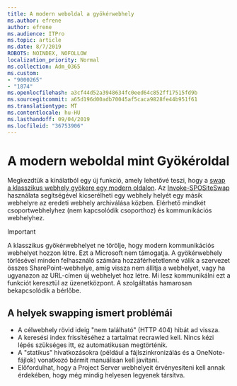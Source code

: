 ```yaml
---
title: A modern weboldal a gyökérwebhely
ms.author: efrene
author: efrene
ms.audience: ITPro
ms.topic: article
ms.date: 8/7/2019
ROBOTS: NOINDEX, NOFOLLOW
localization_priority: Normal
ms.collection: Adm_O365
ms.custom:
- "9000265"
- "1874"
ms.openlocfilehash: a3cf44d52a3948634fc0eed64c852ff17515fd9b
ms.sourcegitcommit: a65d196d00adb70045af5caca9828fe44b951f61
ms.translationtype: MT
ms.contentlocale: hu-HU
ms.lasthandoff: 09/04/2019
ms.locfileid: "36753906"
---
```

# <a name="modern-site-as-root-site"></a>A modern weboldal mint Gyökéroldal

Megkezdtük a kínálatból egy új funkció, amely lehetővé teszi, hogy a [swap a klasszikus webhely gyökere egy modern oldalon](https://docs.microsoft.com/sharepoint/modern-root-site). Az [Invoke-SPOSiteSwap](https://docs.microsoft.com/powershell/module/sharepoint-online/invoke-spositeswap?view=sharepoint-ps) használata segítségével kicserélheti egy webhely helyét egy másik webhelyre az eredeti webhely archiválása közben. Elérhető mindkét csoportwebhelyhez (nem kapcsolódik csoporthoz) és kommunikációs webhelyhez.

>[!Important]
> A klasszikus gyökérwebhelyet ne törölje, hogy modern kommunikációs webhelyet hozzon létre. Ezt a Microsoft nem támogatja. A gyökérwebhely törlésével minden felhasználó számára hozzáférhetetlenné válik a szervezet összes SharePoint-webhelye, amíg vissza nem állítja a webhelyet, vagy ha ugyanazon az URL-címen új webhelyet hoz létre. Mi lesz kommunikálni ezt a funkciót keresztül az üzenetközpont. A szolgáltatás hamarosan bekapcsolódik a bérlőbe.

## <a name="known-issues-with-swapping-sites"></a>A helyek swapping ismert problémái
- A célwebhely rövid ideig "nem található" (HTTP 404) hibát ad vissza.
- A keresési index frissítéséhez a tartalmat recrawled kell. Nincs kézi lépés szükséges itt, ez automatikusan megtörténik.
- A "statikus" hivatkozásokra (például a fájlszinkronizálás és a OneNote-fájlok) vonatkozó bármit manuálisan kell javítani.
- Előfordulhat, hogy a Project Server webhelyeit érvényesíteni kell annak érdekében, hogy még mindig helyesen legyenek társítva. 
